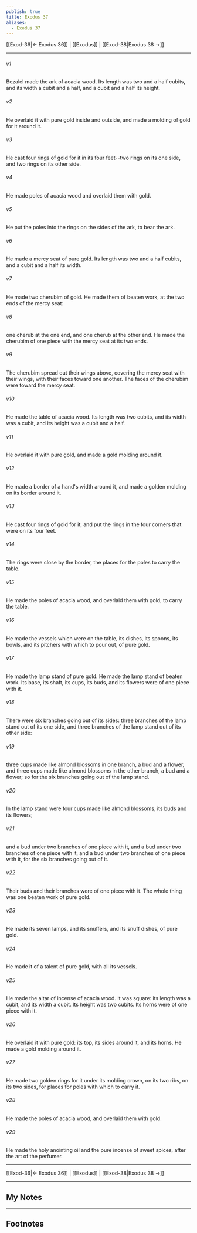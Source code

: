 ```yaml
---
publish: true
title: Exodus 37
aliases:
  - Exodus 37
---
```


[[Exod-36|← Exodus 36]] | [[Exodus]] | [[Exod-38|Exodus 38 →]]
***



###### v1 
Bezalel made the ark of acacia wood. Its length was two and a half cubits, and its width a cubit and a half, and a cubit and a half its height. 

###### v2 
He overlaid it with pure gold inside and outside, and made a molding of gold for it around it. 

###### v3 
He cast four rings of gold for it in its four feet--two rings on its one side, and two rings on its other side. 

###### v4 
He made poles of acacia wood and overlaid them with gold. 

###### v5 
He put the poles into the rings on the sides of the ark, to bear the ark. 

###### v6 
He made a mercy seat of pure gold. Its length was two and a half cubits, and a cubit and a half its width. 

###### v7 
He made two cherubim of gold. He made them of beaten work, at the two ends of the mercy seat: 

###### v8 
one cherub at the one end, and one cherub at the other end. He made the cherubim of one piece with the mercy seat at its two ends. 

###### v9 
The cherubim spread out their wings above, covering the mercy seat with their wings, with their faces toward one another. The faces of the cherubim were toward the mercy seat. 

###### v10 
He made the table of acacia wood. Its length was two cubits, and its width was a cubit, and its height was a cubit and a half. 

###### v11 
He overlaid it with pure gold, and made a gold molding around it. 

###### v12 
He made a border of a hand's width around it, and made a golden molding on its border around it. 

###### v13 
He cast four rings of gold for it, and put the rings in the four corners that were on its four feet. 

###### v14 
The rings were close by the border, the places for the poles to carry the table. 

###### v15 
He made the poles of acacia wood, and overlaid them with gold, to carry the table. 

###### v16 
He made the vessels which were on the table, its dishes, its spoons, its bowls, and its pitchers with which to pour out, of pure gold. 

###### v17 
He made the lamp stand of pure gold. He made the lamp stand of beaten work. Its base, its shaft, its cups, its buds, and its flowers were of one piece with it. 

###### v18 
There were six branches going out of its sides: three branches of the lamp stand out of its one side, and three branches of the lamp stand out of its other side: 

###### v19 
three cups made like almond blossoms in one branch, a bud and a flower, and three cups made like almond blossoms in the other branch, a bud and a flower; so for the six branches going out of the lamp stand. 

###### v20 
In the lamp stand were four cups made like almond blossoms, its buds and its flowers; 

###### v21 
and a bud under two branches of one piece with it, and a bud under two branches of one piece with it, and a bud under two branches of one piece with it, for the six branches going out of it. 

###### v22 
Their buds and their branches were of one piece with it. The whole thing was one beaten work of pure gold. 

###### v23 
He made its seven lamps, and its snuffers, and its snuff dishes, of pure gold. 

###### v24 
He made it of a talent of pure gold, with all its vessels. 

###### v25 
He made the altar of incense of acacia wood. It was square: its length was a cubit, and its width a cubit. Its height was two cubits. Its horns were of one piece with it. 

###### v26 
He overlaid it with pure gold: its top, its sides around it, and its horns. He made a gold molding around it. 

###### v27 
He made two golden rings for it under its molding crown, on its two ribs, on its two sides, for places for poles with which to carry it. 

###### v28 
He made the poles of acacia wood, and overlaid them with gold. 

###### v29 
He made the holy anointing oil and the pure incense of sweet spices, after the art of the perfumer.

***
[[Exod-36|← Exodus 36]] | [[Exodus]] | [[Exod-38|Exodus 38 →]]

---
## My Notes

---
## Footnotes